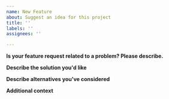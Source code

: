 ```yaml
---
name: New Feature
about: Suggest an idea for this project
title: ''
labels: ''
assignees: ''

---
```


**Is your feature request related to a problem? Please describe.**
<!--A clear and concise description of what the problem is. Ex. I'm always frustrated when [...]-->

**Describe the solution you'd like**
<!--A clear and concise description of what you want to happen. Consider using the language of user stories. Ex. As user/developer I need to [...]-->

**Describe alternatives you've considered**
<!--A clear and concise description of any alternative solutions or features you've considered.-->

**Additional context**
<!--Add any other context or screenshots about the feature request here.-->
